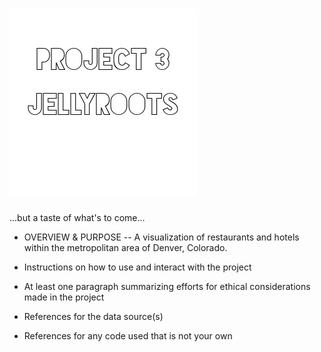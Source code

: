 ![Header Image](Images/p3jr.png "Title Tile")
=============================

...but a taste of what's to come...

- OVERVIEW & PURPOSE
-- 
A visualization of restaurants and hotels within the metropolitan area of Denver, Colorado.
  
- Instructions on how to use and interact with the project

  
- At least one paragraph summarizing efforts for ethical considerations made in the project

  
- References for the data source(s)

  
- References for any code used that is not your own

